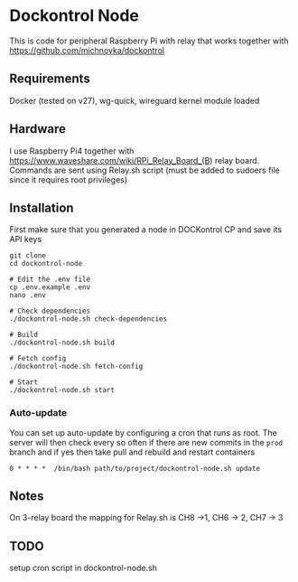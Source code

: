 # Dockontrol Node

This is code for peripheral Raspberry Pi with relay that works together with https://github.com/michnovka/dockontrol

## Requirements

Docker (tested on v27), wg-quick, wireguard kernel module loaded

## Hardware

I use Raspberry Pi4 together with https://www.waveshare.com/wiki/RPi_Relay_Board_(B) relay board. Commands are sent using Relay.sh script (must be added to sudoers file since it requires root privileges)

## Installation

First make sure that you generated a node in DOCKontrol CP and save its API keys

```
git clone
cd dockontrol-node

# Edit the .env file
cp .env.example .env
nano .env

# Check dependencies
./dockontrol-node.sh check-dependencies

# Build
./dockontrol-node.sh build

# Fetch config
./dockontrol-node.sh fetch-config

# Start
./dockontrol-node.sh start
```


### Auto-update

You can set up auto-update by configuring a cron that runs as root.
The server will then check every so often if there are new commits in the `prod` branch and if yes
then take pull and rebuild and restart containers

```crontab
0 * * * *  /bin/bash path/to/project/dockontrol-node.sh update
```

## Notes

On 3-relay board the mapping for Relay.sh is CH8 ->1, CH6 -> 2, CH7 -> 3

## TODO

setup cron script in dockontrol-node.sh